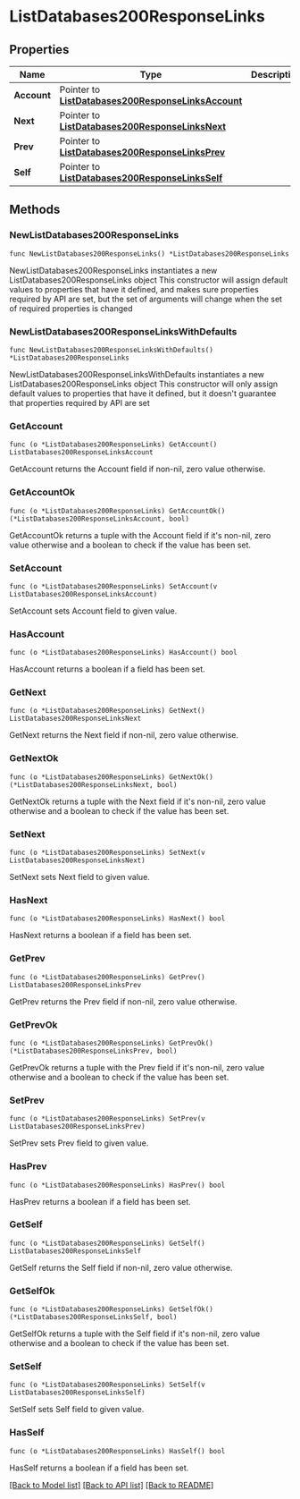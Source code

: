 # ListDatabases200ResponseLinks

## Properties

Name | Type | Description | Notes
------------ | ------------- | ------------- | -------------
**Account** | Pointer to [**ListDatabases200ResponseLinksAccount**](ListDatabases200ResponseLinksAccount.md) |  | [optional] 
**Next** | Pointer to [**ListDatabases200ResponseLinksNext**](ListDatabases200ResponseLinksNext.md) |  | [optional] 
**Prev** | Pointer to [**ListDatabases200ResponseLinksPrev**](ListDatabases200ResponseLinksPrev.md) |  | [optional] 
**Self** | Pointer to [**ListDatabases200ResponseLinksSelf**](ListDatabases200ResponseLinksSelf.md) |  | [optional] 

## Methods

### NewListDatabases200ResponseLinks

`func NewListDatabases200ResponseLinks() *ListDatabases200ResponseLinks`

NewListDatabases200ResponseLinks instantiates a new ListDatabases200ResponseLinks object
This constructor will assign default values to properties that have it defined,
and makes sure properties required by API are set, but the set of arguments
will change when the set of required properties is changed

### NewListDatabases200ResponseLinksWithDefaults

`func NewListDatabases200ResponseLinksWithDefaults() *ListDatabases200ResponseLinks`

NewListDatabases200ResponseLinksWithDefaults instantiates a new ListDatabases200ResponseLinks object
This constructor will only assign default values to properties that have it defined,
but it doesn't guarantee that properties required by API are set

### GetAccount

`func (o *ListDatabases200ResponseLinks) GetAccount() ListDatabases200ResponseLinksAccount`

GetAccount returns the Account field if non-nil, zero value otherwise.

### GetAccountOk

`func (o *ListDatabases200ResponseLinks) GetAccountOk() (*ListDatabases200ResponseLinksAccount, bool)`

GetAccountOk returns a tuple with the Account field if it's non-nil, zero value otherwise
and a boolean to check if the value has been set.

### SetAccount

`func (o *ListDatabases200ResponseLinks) SetAccount(v ListDatabases200ResponseLinksAccount)`

SetAccount sets Account field to given value.

### HasAccount

`func (o *ListDatabases200ResponseLinks) HasAccount() bool`

HasAccount returns a boolean if a field has been set.

### GetNext

`func (o *ListDatabases200ResponseLinks) GetNext() ListDatabases200ResponseLinksNext`

GetNext returns the Next field if non-nil, zero value otherwise.

### GetNextOk

`func (o *ListDatabases200ResponseLinks) GetNextOk() (*ListDatabases200ResponseLinksNext, bool)`

GetNextOk returns a tuple with the Next field if it's non-nil, zero value otherwise
and a boolean to check if the value has been set.

### SetNext

`func (o *ListDatabases200ResponseLinks) SetNext(v ListDatabases200ResponseLinksNext)`

SetNext sets Next field to given value.

### HasNext

`func (o *ListDatabases200ResponseLinks) HasNext() bool`

HasNext returns a boolean if a field has been set.

### GetPrev

`func (o *ListDatabases200ResponseLinks) GetPrev() ListDatabases200ResponseLinksPrev`

GetPrev returns the Prev field if non-nil, zero value otherwise.

### GetPrevOk

`func (o *ListDatabases200ResponseLinks) GetPrevOk() (*ListDatabases200ResponseLinksPrev, bool)`

GetPrevOk returns a tuple with the Prev field if it's non-nil, zero value otherwise
and a boolean to check if the value has been set.

### SetPrev

`func (o *ListDatabases200ResponseLinks) SetPrev(v ListDatabases200ResponseLinksPrev)`

SetPrev sets Prev field to given value.

### HasPrev

`func (o *ListDatabases200ResponseLinks) HasPrev() bool`

HasPrev returns a boolean if a field has been set.

### GetSelf

`func (o *ListDatabases200ResponseLinks) GetSelf() ListDatabases200ResponseLinksSelf`

GetSelf returns the Self field if non-nil, zero value otherwise.

### GetSelfOk

`func (o *ListDatabases200ResponseLinks) GetSelfOk() (*ListDatabases200ResponseLinksSelf, bool)`

GetSelfOk returns a tuple with the Self field if it's non-nil, zero value otherwise
and a boolean to check if the value has been set.

### SetSelf

`func (o *ListDatabases200ResponseLinks) SetSelf(v ListDatabases200ResponseLinksSelf)`

SetSelf sets Self field to given value.

### HasSelf

`func (o *ListDatabases200ResponseLinks) HasSelf() bool`

HasSelf returns a boolean if a field has been set.


[[Back to Model list]](../README.md#documentation-for-models) [[Back to API list]](../README.md#documentation-for-api-endpoints) [[Back to README]](../README.md)


